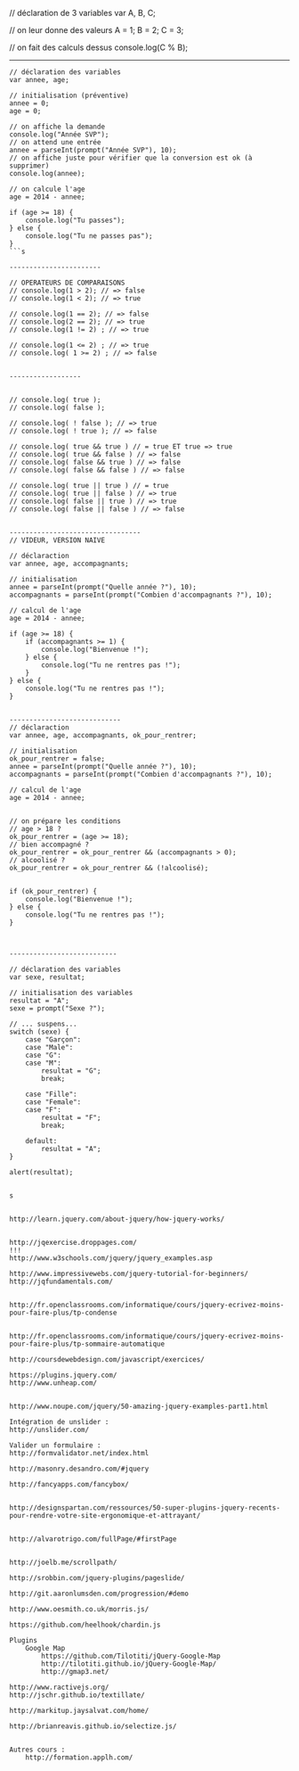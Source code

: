 // déclaration de 3 variables
var A, B, C;

// on leur donne des valeurs
A = 1;
B = 2;
C = 3;

// on fait des calculs dessus
console.log(C % B);




------------------

```
// déclaration des variables
var annee, age;

// initialisation (préventive)
annee = 0;
age = 0;

// on affiche la demande
console.log("Année SVP");
// on attend une entrée
annee = parseInt(prompt("Année SVP"), 10);
// on affiche juste pour vérifier que la conversion est ok (à supprimer)
console.log(annee); 

// on calcule l'age
age = 2014 - annee;

if (age >= 18) {
    console.log("Tu passes");
} else {
    console.log("Tu ne passes pas");
}
```s

-----------------------

// OPERATEURS DE COMPARAISONS
// console.log(1 > 2); // => false
// console.log(1 < 2); // => true

// console.log(1 == 2); // => false
// console.log(2 == 2); // => true
// console.log(1 != 2) ; // => true

// console.log(1 <= 2) ; // => true
// console.log( 1 >= 2) ; // => false


------------------


// console.log( true );
// console.log( false );

// console.log( ! false ); // => true
// console.log( ! true ); // => false

// console.log( true && true ) // = true ET true => true
// console.log( true && false ) // => false
// console.log( false && true ) // => false
// console.log( false && false ) // => false

// console.log( true || true ) // = true
// console.log( true || false ) // => true
// console.log( false || true ) // => true
// console.log( false || false ) // => false


---------------------------------
// VIDEUR, VERSION NAIVE

// déclaraction
var annee, age, accompagnants;

// initialisation
annee = parseInt(prompt("Quelle année ?"), 10);
accompagnants = parseInt(prompt("Combien d'accompagnants ?"), 10);

// calcul de l'age
age = 2014 - annee;

if (age >= 18) {
    if (accompagnants >= 1) {
        console.log("Bienvenue !");
    } else {
        console.log("Tu ne rentres pas !");
    }
} else {
    console.log("Tu ne rentres pas !");
}


----------------------------
// déclaraction
var annee, age, accompagnants, ok_pour_rentrer;

// initialisation
ok_pour_rentrer = false;
annee = parseInt(prompt("Quelle année ?"), 10);
accompagnants = parseInt(prompt("Combien d'accompagnants ?"), 10);

// calcul de l'age
age = 2014 - annee;


// on prépare les conditions 
// age > 18 ?
ok_pour_rentrer = (age >= 18);
// bien accompagné ?
ok_pour_rentrer = ok_pour_rentrer && (accompagnants > 0);
// alcoolisé ?
ok_pour_rentrer = ok_pour_rentrer && (!alcoolisé);


if (ok_pour_rentrer) {
    console.log("Bienvenue !");
} else {
    console.log("Tu ne rentres pas !");
}



---------------------------

// déclaration des variables
var sexe, resultat;

// initialisation des variables
resultat = "A";
sexe = prompt("Sexe ?");

// ... suspens...
switch (sexe) {
    case "Garçon":
    case "Male":
    case "G":
    case "M":
        resultat = "G";
        break;

    case "Fille":
    case "Female":
    case "F":
        resultat = "F";
        break;

    default:
        resultat = "A";
}

alert(resultat);


s


http://learn.jquery.com/about-jquery/how-jquery-works/


http://jqexercise.droppages.com/
!!!
http://www.w3schools.com/jquery/jquery_examples.asp

http://www.impressivewebs.com/jquery-tutorial-for-beginners/
http://jqfundamentals.com/


http://fr.openclassrooms.com/informatique/cours/jquery-ecrivez-moins-pour-faire-plus/tp-condense


http://fr.openclassrooms.com/informatique/cours/jquery-ecrivez-moins-pour-faire-plus/tp-sommaire-automatique

http://coursdewebdesign.com/javascript/exercices/

https://plugins.jquery.com/
http://www.unheap.com/


http://www.noupe.com/jquery/50-amazing-jquery-examples-part1.html

Intégration de unslider :
http://unslider.com/

Valider un formulaire :
http://formvalidator.net/index.html

http://masonry.desandro.com/#jquery

http://fancyapps.com/fancybox/


http://designspartan.com/ressources/50-super-plugins-jquery-recents-pour-rendre-votre-site-ergonomique-et-attrayant/


http://alvarotrigo.com/fullPage/#firstPage


http://joelb.me/scrollpath/

http://srobbin.com/jquery-plugins/pageslide/

http://git.aaronlumsden.com/progression/#demo

http://www.oesmith.co.uk/morris.js/

https://github.com/heelhook/chardin.js

Plugins
	Google Map
		https://github.com/Tilotiti/jQuery-Google-Map
		http://tilotiti.github.io/jQuery-Google-Map/
		http://gmap3.net/

http://www.ractivejs.org/
http://jschr.github.io/textillate/

http://markitup.jaysalvat.com/home/

http://brianreavis.github.io/selectize.js/


Autres cours :
	http://formation.applh.com/
